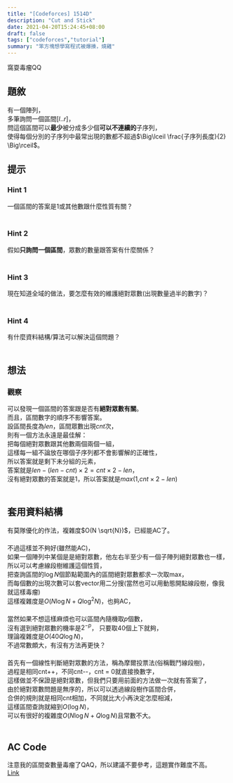 ```yaml
---
title: "[Codeforces] 1514D"
description: "Cut and Stick"
date: 2021-04-20T15:24:45+08:00
draft: false
tags: ["codeforces","tutorial"]
summary: "笨方塊想學寫程式被爆揍，燒雞"
---
```

窩耍毒瘤QQ   

## 題敘
有一個陣列，  
多筆詢問一個區間$[l..r]$，  
問這個區間可以**最少**被分成多少個**可以不連續的**子序列，  
使得每個分別的子序列中最常出現的數都不超過$\Big\lceil \frac{子序列長度}{2} \Big\rceil$。

## 提示
### Hint 1
一個區間的答案是$1$或其他數跟什麼性質有關？  
　　  
### Hint 2
假如**只詢問一個區間**，眾數的數量跟答案有什麼關係？  
　　  
### Hint 3
現在知道全域的做法，要怎麼有效的維護絕對眾數(出現數量過半的數字)？  
　　  
### Hint 4
有什麼資料結構/算法可以解決這個問題？  
　　  
## 想法
### 觀察
可以發現一個區間的答案跟是否有**絕對眾數有關**。  
而且，區間數字的順序不影響答案。  
設區間長度為$len$，區間眾數出現$cnt$次，  
則有一個方法永遠是最佳解：  
把每個絕對眾數跟其他數兩個兩個一組，  
這樣每一組不論放在哪個子序列都不會影響解的正確性，  
所以答案就是剩下未分組的元素，  
答案就是$len - (len - cnt) \times 2 = cnt \times 2 - len$，  
沒有絕對眾數的答案就是$1$，所以答案就是$max(1\mathop{,} cnt \times 2 - len)$    
　　  
## 套用資料結構
有莫隊優化的作法，複雜度$O(N \sqrt{N})$，已經能AC了。  
　　  
不過這樣並不夠好(雖然能AC)，  
如果一個陣列中某個是是絕對眾數，他左右半至少有一個子陣列絕對眾數也一樣，  
所以可以考慮線段樹維護這個性質，  
把查詢區間的$\log N$個節點範圍內的區間絕對眾數都求一次取max，  
而每個數的出現次數可以套vector用二分搜(當然也可以用動態開點線段樹，像我就這樣毒瘤)  
這樣複雜度是$O(N \log N + Q \log^2{N})$，也夠AC，  
　　  
當然如果不想這樣麻煩也可以區間內隨機取$p$個數，  
沒有選到絕對眾數的機率是$2^{-p}$， 
只要取$40$個上下就夠，  
理論複雜度是$O(40 Q \log{N})$，  
不過常數頗大，有沒有方法再更快？  
　　  
首先有一個線性判斷絕對眾數的方法，稱為摩爾投票法(俗稱戰鬥線段樹)，  
過程是相同cnt+​+，不同cnt-​​​​​​-，cnt = 0就直接換數字，  
這樣做並不保證是絕對眾數，但我們只要用前面的方法做一次就有答案了，  
由於絕對眾數問題是無序的，所以可以透過線段樹作區間合併，  
合併的規則就是相同cnt相加，不同就比大小再決定怎麼相減，  
這樣區間查詢就縮到$O(\log N)$，  
可以有很好的複雜度$O(N \log{N} + Q \log N)$且常數不大。  
　　  
## AC Code
注意我的區間查數量毒瘤了QAQ，所以建議不要參考，這題實作難度不高。  
[Link](https://codeforces.com/contest/1514/submission/113523479)